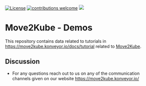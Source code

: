 [![License](https://img.shields.io/:license-apache-blue.svg)](https://www.apache.org/licenses/LICENSE-2.0.html)
[![contributions welcome](https://img.shields.io/badge/contributions-welcome-brightgreen.svg?style=flat)](https://github.com/konveyor/move2kube-demos/pulls)
[<img src="https://img.shields.io/badge/slack-konveyor/move2kube-green.svg?logo=slack">](https://kubernetes.slack.com/archives/CR85S82A2)

# Move2Kube - Demos

This repository contains data related to tutorials in https://move2kube.konveyor.io/docs/tutorial related to [Move2Kube](https://github.com/konveyor/move2kube).

## Discussion

* For any questions reach out to us on any of the communication channels given on our website https://move2kube.konveyor.io/

